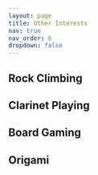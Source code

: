 ```yaml
---
layout: page
title: Other Interests
nav: true
nav_order: 6
dropdown: false
---
```


<h2>Rock Climbing</h2>

<h2>Clarinet Playing</h2>

<h2>Board Gaming</h2>

<h2>Origami</h2>
